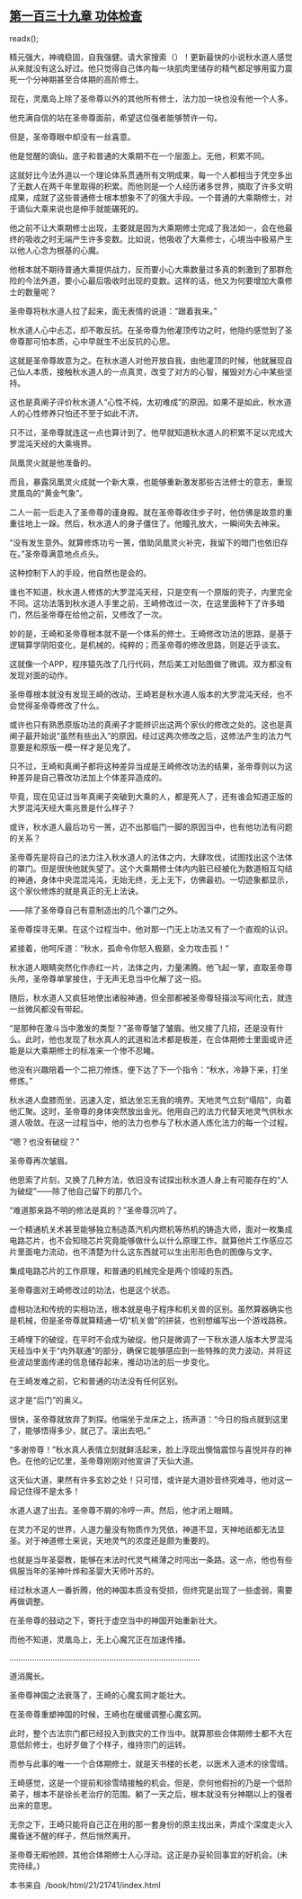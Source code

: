 ## [第一百三十九章 功体检查](https://www.xxbiquge.com/11_11207/9095005.html)
readx();

  精元强大，神魂稳固，自我强健。请大家搜索（）！更新最快的小说秋水道人感觉从来就没有这么好过。他只觉得自己体内每一块肌肉里储存的精气都足够用蛮力震死一个分神期甚至合体期的高阶修士。

  现在，灵凰岛上除了圣帝尊以外的其他所有修士，法力加一块也没有他一个人多。

  他充满自信的站在圣帝尊面前，希望这位强者能够赞许一句。

  但是，圣帝尊眼中却没有一丝喜意。

  他是觉醒的谪仙，底子和普通的大乘期不在一个层面上。无他，积累不同。

  这就好比今法外道以一个理论体系贯通所有文明成果，每一个人都相当于凭空多出了无数人在两千年里取得的积累。而他则是一个人经历诸多世界，摘取了许多文明成果，成就了这些普通修士根本想象不了的强大手段。一个普通的大乘期修士，对于谪仙大乘来说也是伸手就能碾死的。

  他之前不让大乘期修士出现，主要就是因为大乘期修士完成了我法如一，会在他最终的吸收之时无端产生许多变数。比如说，他吸收了大乘修士，心境当中极易产生以他人心念为根基的心魔。

  他根本就不期待普通大乘提供战力，反而要小心大乘数量过多真的刺激到了那群危险的今法外道，要小心最后吸收时出现的变数。这样的话，他又为何要增加大乘修士的数量呢？

  圣帝尊将秋水道人拉了起来，面无表情的说道：“跟着我来。”

  秋水道人心中忐忑，却不敢反抗。在圣帝尊为他灌顶传功之时，他隐约感觉到了圣帝尊那可怕本质，心中早就生不出反抗的心思。

  这就是圣帝尊故意为之。在秋水道人对他开放自我，由他灌顶的时候，他就展现自己仙人本质，接触秋水道人的一点真灵，改变了对方的心智，摧毁对方心中某些坚持。

  这也是真阐子评价秋水道人“心性不纯，太初难成”的原因。如果不是如此，秋水道人的心性修养只怕还不至于如此不济。

  只不过，圣帝尊就连这一点也算计到了。他早就知道秋水道人的积累不足以完成大罗混沌天经的大乘境界。

  凤凰灵火就是他准备的。

  而且，暴露凤凰灵火成就一个新大乘，也能够重新激发那些古法修士的意志，重现灵凰岛的“黄金气象”。

  二人一前一后走入了圣帝尊的谨身殿。就在圣帝尊收住步子时，他仿佛是故意的重重往地上一跺。然后，秋水道人的身子僵住了。他瞳孔放大，一瞬间失去神采。

  “没有发生意外。就算修炼功亏一篑，借助凤凰灵火补完，我留下的暗门也依旧存在。”圣帝尊满意地点点头。

  这种控制下人的手段，他自然也是会的。

  谁也不知道，秋水道人修炼的大罗混沌天经，只是空有一个原版的壳子，内里完全不同。这功法落到秋水道人手里之前，王崎修改过一次，在这里面种下了许多暗门，然后圣帝尊在给他之前，又修改了一次。

  妙的是，王崎和圣帝尊根本就不是一个体系的修士。王崎修改功法的思路，是基于逻辑算学阴阳变化，是机械的，纯粹的；而圣帝尊的修改思路，则是近乎谈玄。

  这就像一个APP，程序猿先改了几行代码，然后美工对贴图做了微调。双方都没有发现对面的动作。

  圣帝尊根本就没有发现王崎的改动，王崎若是秋水道人版本的大罗混沌天经，也不会觉得圣帝尊修改了什么。

  或许也只有熟悉原版功法的真阐子才能辨识出这两个家伙的修改之处的。这也是真阐子最开始说“虽然有些出入”的原因。经过这两次修改之后，这修法产生的法力气意要是和原版一模一样才是见鬼了。

  只不过，王崎和真阐子都将这种差异当成是王崎修改功法的结果，圣帝尊则以为这种差异是自己篡改功法加上个体差异造成的。

  毕竟，现在见证过当年真阐子突破到大乘的人，都是死人了，还有谁会知道正版的大罗混沌天经大乘兆景是什么样子？

  或许，秋水道人最后功亏一篑，迈不出那临门一脚的原因当中，也有他功法有问题的关系？

  圣帝尊先是将自己的法力注入秋水道人的法体之内，大肆攻伐，试图找出这个法体的罩门。但是很快他就失望了。这个大乘期修士体内内脏已经被化为数道相互勾结的神通，身体中央混混沌沌，无始无终，无上无下，仿佛最初。一切迹象都显示，这个家伙修炼的就是真正的无上法诀。

  ——除了圣帝尊自己有意制造出的几个罩门之外。

  圣帝尊探寻无果。在这个过程当中，他对那一门无上功法又有了一个直观的认识。

  紧接着，他呵斥道：“秋水，孤命令你怒入极巅，全力攻击孤！”

  秋水道人眼睛突然化作赤红一片，法体之内，力量沸腾。他飞起一掌，直取圣帝尊头颅，圣帝尊单掌接住，于无声无息当中化解了这一招。

  随后，秋水道人又疯狂地使出诸般神通，但全部都被圣帝尊轻描淡写间化去，就连一丝微风都没有带起。

  “是那种在激斗当中激发的类型？”圣帝尊皱了皱眉。他又接了几招，还是没有什么。此时，他也发现了秋水真人的武道和法术都是极差，在合体期修士里面或许还能是以大乘期修士的标准来一个惨不忍睹。

  他没有兴趣陪着一个二把刀修炼，便下达了下一个指令：“秋水，冷静下来，打坐修炼。”

  秋水道人盘膝而坐，迅速入定，抵达坐忘无我的境界。天地灵气立刻“塌陷”，向着他汇聚。这时，圣帝尊的身体突然放出金光。他用自己的法力代替天地灵气供秋水道人吸敛。在这一过程当中，他的法力也参与了秋水道人炼化法力的每一个过程。

  “嗯？也没有破绽？”

  圣帝尊再次皱眉。

  他思索了片刻，又换了几种方法，依旧没有试探出秋水道人身上有可能存在的“人为破绽”——除了他自己留下的那几个。

  “难道那来路不明的修法是真的？”圣帝尊沉吟了。

  一个精通机关术甚至能够独立制造蒸汽机内燃机等热机的铸造大师，面对一枚集成电路芯片，也不会知晓芯片究竟能够做什么以什么原理工作。就算他片工作感应芯片里面电力流动，也不清楚为什么这东西就可以生出形形色色的图像与文字。

  集成电路芯片的工作原理，和普通的机械完全是两个领域的东西。

  圣帝尊面对王崎修改过的功法，也是这个状态。

  虚相功法和传统的实相功法，根本就是电子程序和机关兽的区别。虽然算器确实也是机械，但是圣帝尊就算精通一切“机关兽”的拼装，也别想编写出一个游戏路秩。

  王崎埋下的破绽，在平时不会成为破绽。他只是微调了一下秋水道人版本大罗混沌天经当中关于“内外联通”的部分，确保它能够感应到一些特殊的灵力波动，并将这些波动里面传递的信息储存起来，推动功法的后一步变化。

  在王崎发难之前，它和普通的功法没有任何区别。

  这才是“后门”的奥义。

  很快，圣帝尊就放弃了刺探。他端坐于龙床之上，扬声道：“今日的指点就到这里了，能够悟得多少，就己了。滚出去吧。”

  “多谢帝尊！”秋水真人表情立刻就鲜活起来，脸上浮现出懊恼震惊与喜悦并存的神色。在他的记忆里，圣帝尊刚刚对他宣讲了天仙大道。

  这天仙大道，果然有许多玄妙之处！只可惜，或许是大道妙音终究难寻，他对这一段记住得不是太多！

  水道人退了出去。圣帝尊不屑的冷哼一声。然后，他才闭上眼睛。

  在灵力不足的世界，人道力量没有物质作为凭依，神道不显，天神地祇都无法显圣。对于神道修士来说，天地灵气的浓度还是颇为重要的。

  也就是当年圣婴教，能够在末法时代灵气稀薄之时闯出一条路。这一点，他也有些佩服当年的圣神叶烨和圣婴大天师叶苏的。

  经过秋水道人一番折腾，他的神国本质没有受损，但终究是出现了一些虚弱，需要再做调整。

  在圣帝尊的鼓动之下，寄托于虚空当中的神国开始重新壮大。

  而他不知道，灵凰岛上，无上心魔咒正在加速传播。

  …………………………………………………………………………

  道消魔长。

  圣帝尊神国之法衰落了，王崎的心魔玄网才能壮大。

  在圣帝尊重塑神国的时候，王崎也在缓缓调整心魔玄网。

  此时，整个古法宗门都已经投入到救灾的工作当中。就算那些合体期修士都不大在意低阶修士，也好歹做了个样子，维持宗门的运转。

  而参与此事的唯一一个合体期修士，就是天书楼的长老，以医术入道术的徐雪晴。

  王崎感觉，这是一个提前和徐雪晴接触的机会。但是，奈何他假扮的乃是一个低阶弟子，根本不是徐长老治疗的范围。躺了一天之后，根本就没有分神期以上的强者出来的意思。

  无奈之下，王崎只能将自己正在用的那一套身份的原主找出来，弄成个深度走火入魔昏迷不醒的样子，然后悄然离开。

  圣帝尊无暇他顾，其他合体期修士人心浮动。这正是办妥轮回事宜的好机会。(未完待续。)

  本书来自  /book/html/21/21741/index.html

